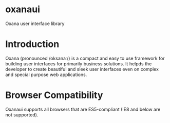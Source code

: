 # oxanaui
Oxana user interface library

# Introduction
Oxana (pronounced /oksanaː/) is a compact and easy to use framework for building user interfaces for primarily business solutions. It helpds the developer to create  beautiful and sleek user interfaces even on complex and special purpose web applications. 

# Browser Compatibility
Oxanaui supports all browsers that are ES5-compliant (IE8 and below are not supported).
